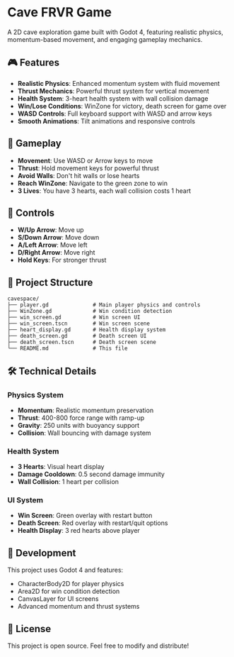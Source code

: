 # Cave FRVR Game

A 2D cave exploration game built with Godot 4, featuring realistic physics, momentum-based movement, and engaging gameplay mechanics.

## 🎮 Features

- **Realistic Physics**: Enhanced momentum system with fluid movement
- **Thrust Mechanics**: Powerful thrust system for vertical movement
- **Health System**: 3-heart health system with wall collision damage
- **Win/Lose Conditions**: WinZone for victory, death screen for game over
- **WASD Controls**: Full keyboard support with WASD and arrow keys
- **Smooth Animations**: Tilt animations and responsive controls

## 🎯 Gameplay

- **Movement**: Use WASD or Arrow keys to move
- **Thrust**: Hold movement keys for powerful thrust
- **Avoid Walls**: Don't hit walls or lose hearts
- **Reach WinZone**: Navigate to the green zone to win
- **3 Lives**: You have 3 hearts, each wall collision costs 1 heart

## 🚀 Controls

- **W/Up Arrow**: Move up
- **S/Down Arrow**: Move down
- **A/Left Arrow**: Move left
- **D/Right Arrow**: Move right
- **Hold Keys**: For stronger thrust

## 📁 Project Structure

```
cavespace/
├── player.gd              # Main player physics and controls
├── WinZone.gd             # Win condition detection
├── win_screen.gd          # Win screen UI
├── win_screen.tscn        # Win screen scene
├── heart_display.gd       # Health display system
├── death_screen.gd        # Death screen UI
├── death_screen.tscn      # Death screen scene
└── README.md              # This file
```

## 🛠️ Technical Details

### Physics System
- **Momentum**: Realistic momentum preservation
- **Thrust**: 400-800 force range with ramp-up
- **Gravity**: 250 units with buoyancy support
- **Collision**: Wall bouncing with damage system

### Health System
- **3 Hearts**: Visual heart display
- **Damage Cooldown**: 0.5 second damage immunity
- **Wall Collision**: 1 heart per collision

### UI System
- **Win Screen**: Green overlay with restart button
- **Death Screen**: Red overlay with restart/quit options
- **Health Display**: 3 red hearts above player

## 🎨 Development

This project uses Godot 4 and features:
- CharacterBody2D for player physics
- Area2D for win condition detection
- CanvasLayer for UI screens
- Advanced momentum and thrust systems

## 📝 License

This project is open source. Feel free to modify and distribute!

